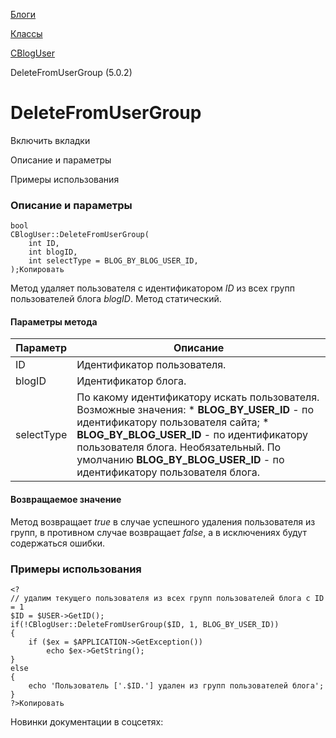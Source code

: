 [Блоги](/api_help/blogs/index.php)

[Классы](/api_help/blogs/classes/index.php)

[CBlogUser](/api_help/blogs/classes/cbloguser/index.php)

DeleteFromUserGroup (5.0.2)

DeleteFromUserGroup
===================

Включить вкладки

Описание и параметры

Примеры использования

### Описание и параметры

```
bool
CBlogUser::DeleteFromUserGroup(
	int ID,
	int blogID,
	int selectType = BLOG_BY_BLOG_USER_ID,
);Копировать
```

Метод удаляет пользователя с идентификатором *ID* из всех групп пользователей блога *blogID*. Метод статический.

#### Параметры метода

| Параметр | Описание |
| --- | --- |
| ID | Идентификатор пользователя. |
| blogID | Идентификатор блога. |
| selectType | По какому идентификатору искать пользователя. Возможные значения:  * **BLOG\_BY\_USER\_ID** - по идентификатору пользователя сайта; * **BLOG\_BY\_BLOG\_USER\_ID** - по идентификатору пользователя блога.  Необязательный. По умолчанию **BLOG\_BY\_BLOG\_USER\_ID** - по идентификатору пользователя блога. |

#### Возвращаемое значение

Метод возвращает *true* в случае успешного удаления пользователя из групп, в противном случае возвращает *false*, а в исключениях будут содержаться ошибки.

### Примеры использования

```
<?
// удалим текущего пользователя из всех групп пользователей блога с ID = 1
$ID = $USER->GetID();
if(!CBlogUser::DeleteFromUserGroup($ID, 1, BLOG_BY_USER_ID))
{
	if ($ex = $APPLICATION->GetException())
		echo $ex->GetString();
}
else
{
	echo 'Пользователь ['.$ID.'] удален из групп пользователей блога';
}
?>Копировать
```

Новинки документации в соцсетях: